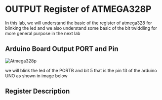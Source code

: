 # OUTPUT Register of ATMEGA328P

In this lab, we will understand the basic of the register of atmega328 for blinking the led and we also understand some basic of the bit twiddling for more general purpose in the next lab

## Arduino Board Output PORT and Pin

![Atmega328p](https://github.com/Theara-Seng/atmega328p_register_lab/tree/main/lab1_output_register/lab1_image/pin.png)

we will blink the led of the PORTB and bit 5 that is the pin 13 of the arduino UNO as shown in image below



## Register Description

